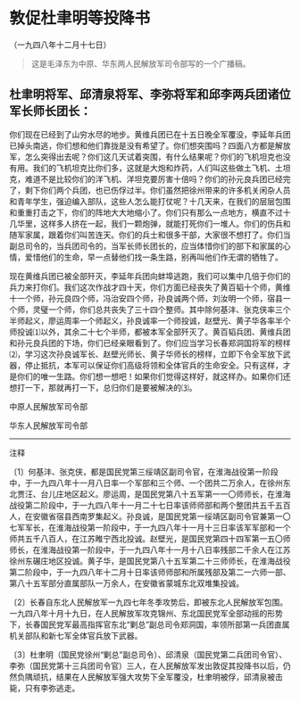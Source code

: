# 敦促杜聿明等投降书  
（一九四八年十二月十七日）  
  
> 这是毛泽东为中原、华东两人民解放军司令部写的一个广播稿。   
  
## 杜聿明将军、邱清泉将军、李弥将军和邱李两兵团诸位军长师长团长：   


你们现在已经到了山穷水尽的地步。黄维兵团已在十五日晚全军覆没，李延年兵团已掉头南逃，你们想和他们靠拢是没有希望了。你们想突围吗？四面八方都是解放军，怎么突得出去呢？你们这几天试着突围，有什么结果呢？你们的飞机坦克也没有用。我们的飞机坦克比你们多，这就是大炮和炸药，人们叫这些做土飞机、土坦克，难道不是比较你们的洋飞机、洋坦克要厉害十倍吗？你们的孙元良兵团已经完了，剩下你们两个兵团，也已伤俘过半。你们虽然把徐州带来的许多机关闲杂人员和青年学生，强迫编入部队，这些人怎么能打仗呢？十几天来，在我们的层层包围和重重打击之下，你们的阵地大大地缩小了。你们只有那么一点地方，横直不过十几华里，这样多人挤在一起，我们一颗炮弹，就能打死你们一堆人。你们的伤兵和随军家属，跟着你们叫苦连天。你们的兵士和很多干部，大家很不想打了。你们当副总司令的，当兵团司令的，当军长师长团长的，应当体惜你们的部下和家属的心情，爱惜他们的生命，早一点替他们找一条生路，别再叫他们作无谓的牺牲了。   

现在黄维兵团已被全部歼灭，李延年兵团向蚌埠逃跑，我们可以集中几倍于你们的兵力来打你们。我们这次作战才四十天，你们方面已经丧失了黄百韬十个师，黄维十一个师，孙元良四个师，冯治安四个师，孙良诚两个师，刘汝明一个师，宿县一个师，灵璧一个师，你们总共丧失了三十四个整师。其中除何基沣、张克侠率三个半师起义，廖运周率一个师起义，孙良诚率一个师投诚，赵壁光、黄子华各率半个师投诚⑴以外，其余二十七个半师，都被本军全部歼灭了。黄百韬兵团、黄维兵团和孙元良兵团的下场，你们已经亲眼看到了。你们应当学习长春郑洞国将军的榜样⑵，学习这次孙良诚军长、赵壁光师长、黄子华师长的榜样，立即下令全军放下武器，停止抵抗，本军可以保证你们高级将领和全体官兵的生命安全。只有这样，才是你们的唯一生路。你们想一想吧！如果你们觉得这样好，就这样办。如果你们还想打一下，那就再打一下，总归你们是要被解决的⑶。   

中原人民解放军司令部   

华东人民解放军司令部   
  
  
------------------  

注释   

〔1〕何基沣、张克侠，都是国民党第三绥靖区副司令官，在淮海战役第一阶段中，于一九四八年十一月八日率一个军部和三个师、一个团共二万余人，在徐州东北贾汪、台儿庄地区起义。廖运周，是国民党第八十五军第一一〇师师长，在淮海战役第二阶段中，于一九四八年十一月二十七日率该师师部和两个整团共五千五百人，在安徽省宿县西南罗集起义。孙良诚，是国民党第一绥靖区副司令官兼第一〇七军军长，在淮海战役第一阶段中，于一九四八年十一月十三日率该军军部和一个师共五千八百人，在江苏睢宁西北投诚。赵壁光，是国民党第四十四军第一五〇师师长，在淮海战役第一阶段中，于一九四八年十一月十八日率残部二千余人在江苏徐州东碾庄地区投诚。黄子华，是国民党第八十五军第二十三师师长，在淮海战役第二阶段中，于一九四八年十二月十日率该师师部和所属残部及第二一六师一部、第八十五军部分直属部队一万余人，在安徽省蒙城东北双堆集投诚。   

〔2〕长春自东北人民解放军一九四七年冬季攻势后，即被东北人民解放军包围。一九四八年十月十九日，在人民解放军攻克锦州、东北国民党军全部动摇的形势下，长春国民党军最高指挥官东北“剿总”副总司令郑洞国，率领所部第一兵团直属机关部队和新七军全体官兵放下武器。   

〔3〕杜聿明（国民党徐州“剿总”副总司令）、邱清泉（国民党第二兵团司令官）、李弥（国民党第十三兵团司令官）三人，在人民解放军发出敦促其投降书以后，仍然负隅顽抗，结果在人民解放军强大攻势下全军覆没，杜聿明被俘，邱清泉被击毙，只有李弥逃走。   